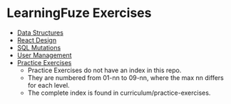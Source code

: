 # LearningFuze Exercises

- [Data Structures](data-structures/index.md)
- [React Design](react-design/index.md)
- [SQL Mutations](sql-mutations/index.md)
- [User Management](user-management/index.md)
- [Practice Exercises](practice-exercises/01-01/index.md)
    - Practice Exercises do not have an index in this repo.
    - They are numbered from 01-nn to 09-nn, where the max nn differs for each level.
    - The complete index is found in curriculum/practice-exercises.
